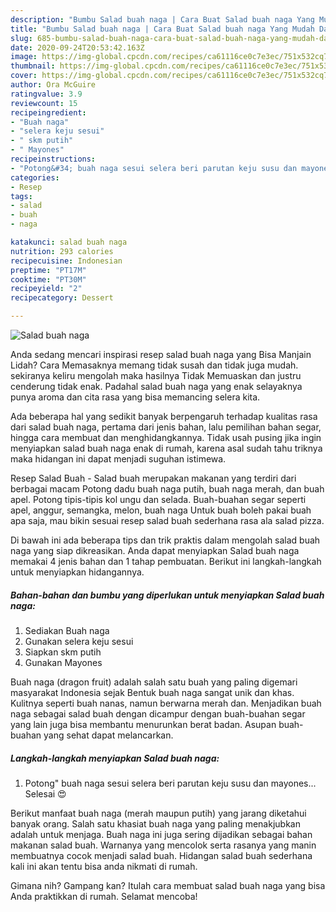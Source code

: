 ```yaml
---
description: "Bumbu Salad buah naga | Cara Buat Salad buah naga Yang Mudah Dan Praktis"
title: "Bumbu Salad buah naga | Cara Buat Salad buah naga Yang Mudah Dan Praktis"
slug: 685-bumbu-salad-buah-naga-cara-buat-salad-buah-naga-yang-mudah-dan-praktis
date: 2020-09-24T20:53:42.163Z
image: https://img-global.cpcdn.com/recipes/ca61116ce0c7e3ec/751x532cq70/salad-buah-naga-foto-resep-utama.jpg
thumbnail: https://img-global.cpcdn.com/recipes/ca61116ce0c7e3ec/751x532cq70/salad-buah-naga-foto-resep-utama.jpg
cover: https://img-global.cpcdn.com/recipes/ca61116ce0c7e3ec/751x532cq70/salad-buah-naga-foto-resep-utama.jpg
author: Ora McGuire
ratingvalue: 3.9
reviewcount: 15
recipeingredient:
- "Buah naga"
- "selera keju sesui"
- " skm putih"
- " Mayones"
recipeinstructions:
- "Potong&#34; buah naga sesui selera beri parutan keju susu dan mayones... Selesai 😍"
categories:
- Resep
tags:
- salad
- buah
- naga

katakunci: salad buah naga 
nutrition: 293 calories
recipecuisine: Indonesian
preptime: "PT17M"
cooktime: "PT30M"
recipeyield: "2"
recipecategory: Dessert

---
```



![Salad buah naga](https://img-global.cpcdn.com/recipes/ca61116ce0c7e3ec/751x532cq70/salad-buah-naga-foto-resep-utama.jpg)

Anda sedang mencari inspirasi resep salad buah naga yang Bisa Manjain Lidah? Cara Memasaknya memang tidak susah dan tidak juga mudah. sekiranya keliru mengolah maka hasilnya Tidak Memuaskan dan justru cenderung tidak enak. Padahal salad buah naga yang enak selayaknya punya aroma dan cita rasa yang bisa memancing selera kita.

Ada beberapa hal yang sedikit banyak berpengaruh terhadap kualitas rasa dari salad buah naga, pertama dari jenis bahan, lalu pemilihan bahan segar, hingga cara membuat dan menghidangkannya. Tidak usah pusing jika ingin menyiapkan salad buah naga enak di rumah, karena asal sudah tahu triknya maka hidangan ini dapat menjadi suguhan istimewa.

Resep Salad Buah - Salad buah merupakan makanan yang terdiri dari berbagai macam Potong dadu buah naga putih, buah naga merah, dan buah apel. Potong tipis-tipis kol ungu dan selada. Buah-buahan segar seperti apel, anggur, semangka, melon, buah naga Untuk buah boleh pakai buah apa saja, mau bikin sesuai resep salad buah sederhana rasa ala salad pizza.


Di bawah ini ada beberapa tips dan trik praktis dalam mengolah salad buah naga yang siap dikreasikan. Anda dapat menyiapkan Salad buah naga memakai 4 jenis bahan dan 1 tahap pembuatan. Berikut ini langkah-langkah untuk menyiapkan hidangannya.

<!--inarticleads1-->

##### Bahan-bahan dan bumbu yang diperlukan untuk menyiapkan Salad buah naga:

1. Sediakan Buah naga
1. Gunakan selera keju sesui
1. Siapkan  skm putih
1. Gunakan  Mayones


Buah naga (dragon fruit) adalah salah satu buah yang paling digemari masyarakat Indonesia sejak Bentuk buah naga sangat unik dan khas. Kulitnya seperti buah nanas, namun berwarna merah dan. Menjadikan buah naga sebagai salad buah dengan dicampur dengan buah-buahan segar yang lain juga bisa membantu menurunkan berat badan. Asupan buah-buahan yang sehat dapat melancarkan. 

<!--inarticleads2-->

##### Langkah-langkah menyiapkan Salad buah naga:

1. Potong&#34; buah naga sesui selera beri parutan keju susu dan mayones... Selesai 😍


Berikut manfaat buah naga (merah maupun putih) yang jarang diketahui banyak orang. Salah satu khasiat buah naga yang paling menakjubkan adalah untuk menjaga. Buah naga ini juga sering dijadikan sebagai bahan makanan salad buah. Warnanya yang mencolok serta rasanya yang manin membuatnya cocok menjadi salad buah. Hidangan salad buah sederhana kali ini akan tentu bisa anda nikmati di rumah. 

Gimana nih? Gampang kan? Itulah cara membuat salad buah naga yang bisa Anda praktikkan di rumah. Selamat mencoba!
